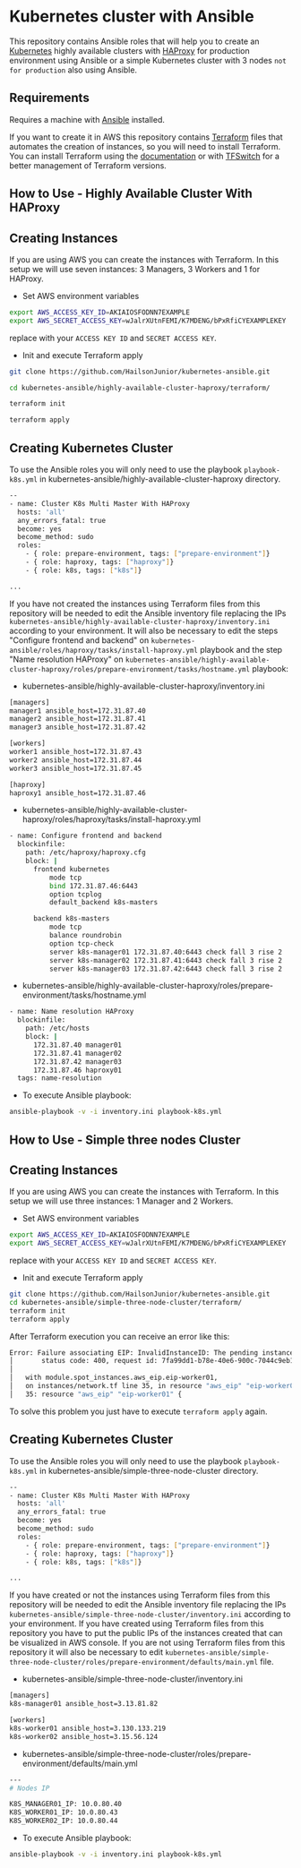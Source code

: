 # Kubernetes cluster with Ansible

This repository contains Ansible roles that will help you to create an [Kubernetes](https://kubernetes.io/) highly available clusters with [HAProxy](https://www.haproxy.com/) for production environment using Ansible or a simple Kubernetes cluster with 3 nodes ```not for production``` also using Ansible.

Requirements
------------
Requires a machine with [Ansible](https://docs.ansible.com/ansible/latest/installation_guide/intro_installation.html) installed.

If you want to create it in AWS this repository contains [Terraform](https://www.terraform.io/) files that automates the creation of instances, so you will need to install Terraform. You can install Terraform using the [documentation](https://learn.hashicorp.com/tutorials/terraform/install-cli) or with [TFSwitch](https://tfswitch.warrensbox.com/Install/) for a better management of Terraform versions.

How to Use - Highly Available Cluster With HAProxy
------------
Creating Instances
------------
If you are using AWS you can create the instances with Terraform.
In this setup we will use seven instances: 3 Managers, 3 Workers and 1 for HAProxy.

- Set AWS environment variables

```bash
export AWS_ACCESS_KEY_ID=AKIAIOSFODNN7EXAMPLE
export AWS_SECRET_ACCESS_KEY=wJalrXUtnFEMI/K7MDENG/bPxRfiCYEXAMPLEKEY
```
replace with your ```ACCESS KEY ID``` and ```SECRET ACCESS KEY```.

- Init and execute Terraform apply

```bash
git clone https://github.com/HailsonJunior/kubernetes-ansible.git

cd kubernetes-ansible/highly-available-cluster-haproxy/terraform/

terraform init

terraform apply
```
Creating Kubernetes Cluster
------------
To use the Ansible roles you will only need to use the playbook ```playbook-k8s.yml``` in kubernetes-ansible/highly-available-cluster-haproxy directory.

```bash
--
- name: Cluster K8s Multi Master With HAProxy
  hosts: 'all'
  any_errors_fatal: true
  become: yes
  become_method: sudo
  roles:
    - { role: prepare-environment, tags: ["prepare-environment"]}
    - { role: haproxy, tags: ["haproxy"]}
    - { role: k8s, tags: ["k8s"]}

... 
```

If you have not created the instances using Terraform files from this repository will be needed to edit the Ansible inventory file replacing the IPs ```kubernetes-ansible/highly-available-cluster-haproxy/inventory.ini``` according to your environment. It will also be necessary to edit the steps "Configure frontend and backend" on ```kubernetes-ansible/roles/haproxy/tasks/install-haproxy.yml``` playbook and the step "Name resolution HAProxy" on ```kubernetes-ansible/highly-available-cluster-haproxy/roles/prepare-environment/tasks/hostname.yml``` playbook:

- kubernetes-ansible/highly-available-cluster-haproxy/inventory.ini
```bash
[managers]
manager1 ansible_host=172.31.87.40
manager2 ansible_host=172.31.87.41
manager3 ansible_host=172.31.87.42

[workers]
worker1 ansible_host=172.31.87.43
worker2 ansible_host=172.31.87.44
worker3 ansible_host=172.31.87.45

[haproxy]
haproxy1 ansible_host=172.31.87.46
```

- kubernetes-ansible/highly-available-cluster-haproxy/roles/haproxy/tasks/install-haproxy.yml
```bash
- name: Configure frontend and backend
  blockinfile:
    path: /etc/haproxy/haproxy.cfg
    block: |
      frontend kubernetes
          mode tcp
          bind 172.31.87.46:6443
          option tcplog
          default_backend k8s-masters

      backend k8s-masters
          mode tcp
          balance roundrobin
          option tcp-check
          server k8s-manager01 172.31.87.40:6443 check fall 3 rise 2
          server k8s-manager02 172.31.87.41:6443 check fall 3 rise 2
          server k8s-manager03 172.31.87.42:6443 check fall 3 rise 2
```

- kubernetes-ansible/highly-available-cluster-haproxy/roles/prepare-environment/tasks/hostname.yml
```bash
- name: Name resolution HAProxy
  blockinfile:
    path: /etc/hosts
    block: |
      172.31.87.40 manager01
      172.31.87.41 manager02
      172.31.87.42 manager03
      172.31.87.46 haproxy01
  tags: name-resolution
```

- To execute Ansible playbook:

```bash
ansible-playbook -v -i inventory.ini playbook-k8s.yml
```

How to Use - Simple three nodes Cluster 
------------
Creating Instances
------------
If you are using AWS you can create the instances with Terraform.
In this setup we will use three instances: 1 Manager and 2 Workers.

- Set AWS environment variables

```bash
export AWS_ACCESS_KEY_ID=AKIAIOSFODNN7EXAMPLE
export AWS_SECRET_ACCESS_KEY=wJalrXUtnFEMI/K7MDENG/bPxRfiCYEXAMPLEKEY
```
replace with your ```ACCESS KEY ID``` and ```SECRET ACCESS KEY```.

- Init and execute Terraform apply

```bash
git clone https://github.com/HailsonJunior/kubernetes-ansible.git
cd kubernetes-ansible/simple-three-node-cluster/terraform/
terraform init
terraform apply
```

After Terraform execution you can receive an error like this:

```bash
Error: Failure associating EIP: InvalidInstanceID: The pending instance 'i-0aebd92ecc52f11c6' is not in a valid state for this operation.
│       status code: 400, request id: 7fa99dd1-b78e-40e6-900c-7044c9eb17fd
│ 
│   with module.spot_instances.aws_eip.eip-worker01,
│   on instances/network.tf line 35, in resource "aws_eip" "eip-worker01":
│   35: resource "aws_eip" "eip-worker01" {
```

To solve this problem you just have to execute ```terraform apply``` again.

Creating Kubernetes Cluster
------------
To use the Ansible roles you will only need to use the playbook ```playbook-k8s.yml``` in kubernetes-ansible/simple-three-node-cluster directory.

```bash
--
- name: Cluster K8s Multi Master With HAProxy
  hosts: 'all'
  any_errors_fatal: true
  become: yes
  become_method: sudo
  roles:
    - { role: prepare-environment, tags: ["prepare-environment"]}
    - { role: haproxy, tags: ["haproxy"]}
    - { role: k8s, tags: ["k8s"]}

... 
```

If you have created or not the instances using Terraform files from this repository will be needed to edit the Ansible inventory file replacing the IPs ```kubernetes-ansible/simple-three-node-cluster/inventory.ini``` according to your environment. If you have created using Terraform files from this repository you have to put the public IPs of the instances created that can be visualized in AWS console. If you are not using Terraform files from this repository it will also be necessary to edit ```kubernetes-ansible/simple-three-node-cluster/roles/prepare-environment/defaults/main.yml``` file.

- kubernetes-ansible/simple-three-node-cluster/inventory.ini
```bash
[managers]
k8s-manager01 ansible_host=3.13.81.82

[workers]
k8s-worker01 ansible_host=3.130.133.219
k8s-worker02 ansible_host=3.15.56.124
```

- kubernetes-ansible/simple-three-node-cluster/roles/prepare-environment/defaults/main.yml
```bash
---
# Nodes IP

K8S_MANAGER01_IP: 10.0.80.40
K8S_WORKER01_IP: 10.0.80.43
K8S_WORKER02_IP: 10.0.80.44
```

- To execute Ansible playbook:

```bash
ansible-playbook -v -i inventory.ini playbook-k8s.yml
```
